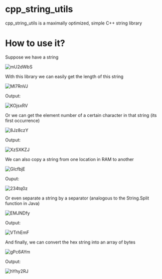 # cpp_string_utils
cpp_string_utils is a maximally optimized, simple C++ string library
# How to use it?
Suppose we have a string

![mU2dWbS](https://user-images.githubusercontent.com/83013244/181799799-b0d9732b-3697-4ef9-a27a-8144ba601540.png)

With this library we can easily get the length of this string

![Ml7RnVJ](https://user-images.githubusercontent.com/83013244/181800844-89358387-850a-4051-834b-6307e6c90ad1.png)

Output:

![KOjsxRV](https://user-images.githubusercontent.com/83013244/181801855-433685fe-9865-4ef4-bba4-4236f1cf1d64.png)

Or we can get the element number of a certain character in that string (its first occurrence)

![8Jz8czY](https://user-images.githubusercontent.com/83013244/181801096-9332a17e-7346-4de4-b982-6ac25d45803d.png)

Output:

![XzSXKZJ](https://user-images.githubusercontent.com/83013244/181802041-205dd053-0169-4bf4-ade6-b9353c7456e7.png)

We can also copy a string from one location in RAM to another

![GIcfbjE](https://user-images.githubusercontent.com/83013244/181805105-4434082f-7c6d-4553-b9bd-faa669c5b792.png)

Ouput:

![234tq0z](https://user-images.githubusercontent.com/83013244/181805185-90de312f-6ad2-456b-8aac-ba7200f4c477.png)

Or even separate a string by a separator (analogous to the String.Split function in Java)

![EMJNDfy](https://user-images.githubusercontent.com/83013244/181804003-814b4c1e-c7fd-4eb4-a270-29db5139603f.png)

Output:

![VTrhEmF](https://user-images.githubusercontent.com/83013244/181804151-f661da35-792c-4481-9905-a6a051812840.png)

And finally, we can convert the hex string into an array of bytes

![gPc6AYm](https://user-images.githubusercontent.com/83013244/181804409-81bf1e2f-1ca1-4c5a-a0db-4f1f58a3fede.png)

Output:

![hYhy2RJ](https://user-images.githubusercontent.com/83013244/181804503-bdcf31d0-e288-4088-b43d-d04c92b7c4fc.png)

